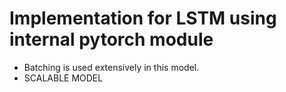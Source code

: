 # Implementation for LSTM using internal pytorch module

* Batching is used extensively in this model. 
* SCALABLE MODEL